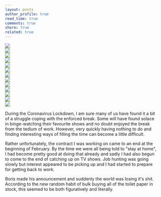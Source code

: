 ```yaml
---
layout: posts
author_profile: true
read_time: true
comments: true
share: true
related: true
---
```


<div class="slick-autoplay">
    <div><img src="/assets/images/moviesTV/season01-poster.jpg"/></div>
    <div><img src="/assets/images/moviesTV/season02-poster.jpg"/></div>
    <div><img src="/assets/images/moviesTV/season03-poster.jpg"/></div>
    <div><img src="/assets/images/moviesTV/season04-poster.jpg"/></div>
    <div><img src="/assets/images/moviesTV/season05-poster.jpg"/></div>
    <div><img src="/assets/images/moviesTV/season06-poster.jpg"/></div>
    <div><img src="/assets/images/moviesTV/season07-poster.jpg"/></div>
    <div><img src="/assets/images/moviesTV/season08-poster.jpg"/></div>
    <div><img src="/assets/images/moviesTV/season09-poster.jpg"/></div>
    <div><img src="/assets/images/moviesTV/season10-poster.jpg"/></div>
    <div><img src="/assets/images/moviesTV/season11-poster.jpg"/></div>
    <div><img src="/assets/images/moviesTV/season12-poster.jpg"/></div>
    <div><img src="/assets/images/moviesTV/season-specials-poster.jpg"/></div>
</div>

During the Coronavirus Lockdown, I am sure many of us have found it a bit of a struggle coping with the enforced break. Some will have found solace in binge-watching their favourite shows and no doubt enjoyed the break from the tedium of work. However, very quickly having nothing to do and finding interesting ways of filling the time can become a little difficult.

Rather unfortunately, the contract I was working on came to an end at the beginning of February. By the time we were all being told to "stay at home", I had become pretty good at doing that already and sadly I had also begun to come to the end of catching up on TV shows. Job hunting was going slowly but interest appeared to be picking up and I had started to prepare for getting back to work.

Boris made his announcement and suddenly the world was losing it's shit. According to the new random habit of bulk buying all of the toilet paper in stock, this seemed to be both figuratively and literally.
